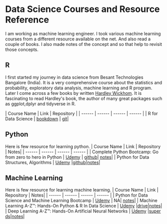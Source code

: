 # Data Science Courses and Resource Reference

I am working as machine learning engineer. I took various machine learning courses from a different resource available on the net. And also read a couple of books. I also made notes of the concept and so that help to revisit those concepts.


## R
I first started my journey in data science from Besant Technologies Bangalore (India). It is a very comprehensive course about the statistics and probability, exploratory data analysis, machine learning and R program. Later I come across a few books by written [Hardley Wickhom](https://github.com/hadley). It is fascinating to read Hardley's book, the author of many great packages such as ggplot,dplyr and tidyverse in R.

| Course Name | Link | Repository |
| ------ | ------ | ------ |  ------ |
| R for Data Science | [bookdown](https://r4ds.had.co.nz/index.html) |  [git](https://github.com/hadley/r4ds)|

## Python
Here is few resource for learning python.
| Course Name | Link | Repository | Notes|
| ------ | ------ | ------ |  ------ |
| Complete Python Bootcamp: Go from zero to hero in Python | [Udemy](https://www.udemy.com/course/complete-python-bootcamp/) | [github](https://github.com/Pierian-Data/Complete-Python-3-Bootcamp)| [notes](https://github.com/sudhirln92/data-science-courses/tree/master/Python_Bootcamp)|
| Python for Data Structures, Algorithms | [Udemy](https://www.udemy.com/course/complete-python-bootcamp/) |[github](https://github.com/jmportilla/Python-for-Algorithms--Data-Structures--and-Interviews)|[notes](https://github.com/sudhirln92/data-science-courses/tree/master/Data_Structures_And_Algorithms)|

## Machine Learning
Here is few resource for learning machine learning.
| Course Name | Link | Repository | Notes|
| ------ | ------ | ------ |  ------ |
| Python for Data Science and Machine Learning Bootcamp  | [Udemy](https://www.udemy.com/course/python-for-data-science-and-machine-learning-bootcamp/) | NA| [notes](https://github.com/sudhirln92/data-science-courses/tree/master/Machine_Learning_Bootcamp)|
| Machine Learning A-Z™: Hands-On Python & R In Data Science | [Udemy](https://www.udemy.com/machinelearning/) |[drive](https://drive.google.com/drive/folders/1OFNnrHRZPZ3unWdErjLHod8Ibv2FfG1d)|[notes](https://github.com/sudhirln92/data-science-courses/tree/master/Machine_Learning_A_Z)|
| Deep Learning A-Z™: Hands-On Artificial Neural Networks | [Udemy](https://www.udemy.com/deeplearning/) |[super ds](https://www.superdatascience.com/pages/deep-learning)|[notes](https://github.com/sudhirln92/data-science-courses/tree/master/Deep_Learning_A_Z)|



